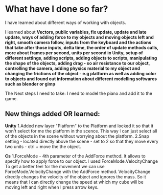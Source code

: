 # What have I done so far? 

I have learned about different ways of working with objects. 

I learned about **Vectors, public variables, fix update, update and late update, ways of adding force to my objects and moving objects left and right, smooth camera follow, inputs from the keyboard and the actions that take after those inputs, delta time, the order of update methods calls, more about frames per second, units per second in Unity, setup of different settings, adding scripts, adding objects to scripts, manipulating the shape of the objects, adding drag - so air resistance to our object, controlling the camera, adding physics material to my object and changing the frictions of the object - e.g platform as well as adding color to objects and found out information about different modelling softwares such as blender or gimp**

The Next steps I need to take: I need to model the piano and add it to the game. 


## New things added OR learned:

**Unity**
1.Added new layer "Platform" to the Platform and locked it so that it won't select for me the platform in the scence. This way I can just select all of the objects in the scene without worrying about the platform. 
2.Snap setting - located directly above the scene - set to 2 so that they move every two units - ctrl + move the the object. 



**Cs**
1.ForceMode - 4th parameter of the AddForce method. It allows to specify how to apply force to our object. I used ForceMode.VelocityChange To get a better feel for the movement we can use ForceMode.VelocityChange with the AddForce method. VelocityChange directly changes the velocity of the object and ignores the mass. So it means that I can directly change the speed at which my cube will be moving left and right when I press arrow keys. 



